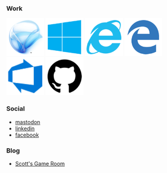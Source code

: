### Work

[![Silverlight](./assets/silverlight-100.png)](https://en.wikipedia.org/wiki/Microsoft_Silverlight)
[![Windows Phone](./assets/windows-phone-100.png)](https://en.wikipedia.org/wiki/Windows_Phone_8)
[![Mobile Internet Explorer](./assets/ie-100.png)](https://en.wikipedia.org/wiki/Internet_Explorer_Mobile#Version_11)
[![Edge](./assets/edge-100.png)](https://en.wikipedia.org/wiki/Microsoft_Edge)
[![Azure DevOps](./assets/azure-devops-100.png)](https://en.wikipedia.org/wiki/Visual_Studio#Azure_DevOps_Services)
[![GitHub](./assets/github-100.png)](https://en.wikipedia.org/wiki/GitHub)

### Social
 - [mastodon](https://mastodon.online/@scottboehmer)
 - [linkedin](https://www.linkedin.com/in/sboehmer)
 - [facebook](https://www.facebook.com/scott.boehmer/)

### Blog
- [Scott's Game Room](https://scottsgameroom.com)
